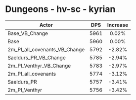 # Dungeons - hv-sc - kyrian
| Actor | DPS | Increase |
|---|:---:|:---:|
|Base_VB_Change|5961|0.02%|
|Base|5960|0.00%|
|2m_PI_all_covenants_VB_Change|5792|-2.82%|
|Saeldurs_PR_VB_Change|5785|-2.94%|
|2m_PI_Venthyr_VB_Change|5783|-2.97%|
|2m_PI_all_covenants|5774|-3.12%|
|Saeldurs_PR|5757|-3.41%|
|2m_PI_Venthyr|5756|-3.42%|
